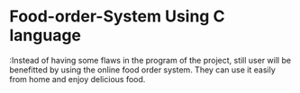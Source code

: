 # Food-order-System Using C language
:Instead of having some flaws in the program of the project, still user will be
benefitted by using the online food order system. They can use it easily from home and enjoy
delicious food.
